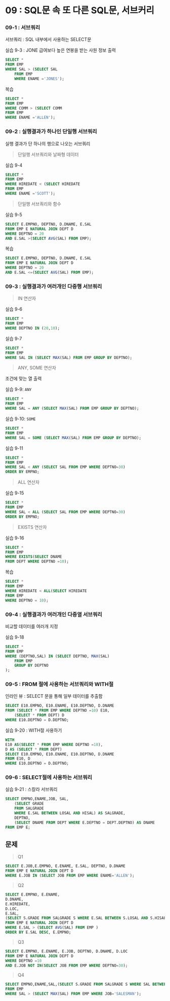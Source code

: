 
# 09 : SQL문 속 또 다른 SQL문, 서브커리

### 09-1 : 서브쿼리

서브쿼리 : SQL 내부에서 사용하는 SELECT문

실습 9-3 : JONE 급여보다 높은 연봉을 받는 사원 정보 출력
~~~sql
SELECT *
FROM EMP
WHERE SAL > (SELECT SAL
    FROM EMP
    WHERE ENAME ='JONES');
~~~

복습
~~~sql
SELECT *
FROM EMP
WHERE COMM > (SELECT COMM
FROM EMP
WHERE ENAME ='ALLEN');    
~~~


### 09-2 : 실행결과가 하나인 단일행 서브쿼리

실행 결과가 단 하나의 행으로 나오는 서브쿼리

> 단일행 서브쿼리와 날짜형 데이터

실습 9-4
~~~sql
SELECT *
FROM EMP
WHERE HIREDATE < (SELECT HIREDATE
FROM EMP
WHERE ENAME ='SCOTT');
~~~

> 단일행 서브쿼리와 함수

실습 9-5
~~~sql
SELECT E.EMPNO, DEPTNO, D.DNAME, E.SAL
FROM EMP E NATURAL JOIN DEPT D
WHERE DEPTNO = 20
AND E.SAL >(SELECT AVG(SAL) FROM EMP);
~~~

복습
~~~sql
SELECT E.EMPNO, DEPTNO, D.DNAME, E.SAL
FROM EMP E NATURAL JOIN DEPT D
WHERE DEPTNO = 20
AND E.SAL <=(SELECT AVG(SAL) FROM EMP);
~~~

### 09-3 : 실행결과가 여러개인 다중행 서브쿼리

> IN 연산자

실습 9-6
~~~sql
SELECT *
FROM EMP
WHERE DEPTNO IN (20,10);
~~~

실습 9-7
~~~sql
SELECT *
FROM EMP
WHERE SAL IN (SELECT MAX(SAL) FROM EMP GROUP BY DEPTNO);
~~~

> ANY, SOME 연산자

조건에 맞는 열 출력 

실습 9-9: `ANY`
~~~sql
SELECT *
FROM EMP
WHERE SAL = ANY (SELECT MAX(SAL) FROM EMP GROUP BY DEPTNO);
~~~

실습 9-10: `SOME`
~~~sql
SELECT *
FROM EMP
WHERE SAL = SOME (SELECT MAX(SAL) FROM EMP GROUP BY DEPTNO);
~~~

실습 9-11
~~~sql
SELECT *
FROM EMP
WHERE SAL < ANY (SELECT SAL FROM EMP WHERE DEPTNO=30)
ORDER BY EMPNO;
~~~

> ALL 연산자

실습 9-15
~~~sql
SELECT *
FROM EMP
WHERE SAL < ALL (SELECT SAL FROM EMP WHERE DEPTNO=30)
ORDER BY EMPNO;
~~~

> EXISTS 연산자

실습 9-16
~~~sql
SELECT *
FROM EMP
WHERE EXISTS(SELECT DNAME
FROM DEPT WHERE DEPTNO =10);
~~~

복습
~~~sql
SELECT *
FROM EMP
WHERE HIREDATE < ALL(SELECT HIREDATE
FROM EMP
WHERE DEPTNO = 10);
~~~

### 09-4 : 실행결과가 여러개인 다중열 서브쿼리

비교할 데이터를 여러개 지정

실습 9-18
~~~sql
SELECT *
FROM EMP
WHERE (DEPTNO,SAL) IN (SELECT DEPTNO, MAX(SAL)
    FROM EMP
    GROUP BY DEPTNO
);
~~~

### 09-5 : FROM 절에 사용하는 서브쿼리와 WITH절

인라인 뷰 : SELECT 문을 통해 일부 데이터를 추출함

~~~sql
SELECT E10.EMPNO, E10.ENAME, E10.DEPTNO, D.DNAME
FROM (SELECT * FROM EMP WHERE DEPTNO =10) E10,
    (SELECT * FROM DEPT) D
WHERE E10.DEPTNO = D.DEPTNO;
~~~

실습 9-20 : WITH절 사용하기
~~~sql
WITH
E10 AS(SELECT * FROM EMP WHERE DEPTNO =10),
D AS (SELECT * FROM DEPT)
SELECT E10.EMPNO, E10.ENAME, E10.DEPTNO, D.DNAME
FROM E10, D
WHERE E10.DEPTNO = D.DEPTNO;
~~~

### 09-6 : SELECT절에 사용하는 서브쿼리

실습 9-21 : 스칼라 서브쿼리

~~~sql
SELECT EMPNO,ENAME,JOB, SAL,
    (SELECT GRADE
    FROM SALGRADE
    WHERE E.SAL BETWEEN LOSAL AND HISAL) AS SALGRADE,
    DEPTNO,
    (SELECT DNAME FROM DEPT WHERE E.DEPTNO = DEPT.DEPTNO) AS DNAME
FROM EMP E;
~~~


## 문제

> Q1

~~~sql
SELECT E.JOB,E.EMPNO, E.ENAME, E.SAL, DEPTNO, D.DNAME
FROM EMP E NATURAL JOIN DEPT D
WHERE E.JOB IN (SELECT JOB FROM EMP WHERE ENAME='ALLEN');
~~~

> Q2

~~~sql
SELECT E.EMPNO, E.ENAME,
D.DNAME,
E.HIREDATE, 
D.LOC, 
E.SAL, 
(SELECT S.GRADE FROM SALGRADE S WHERE E.SAL BETWEEN S.LOSAL AND S.HISAL) AS GRADE
FROM EMP E NATURAL JOIN DEPT D
WHERE E.SAL > (SELECT AVG(SAL) FROM EMP )
ORDER BY E.SAL DESC, E.EMPNO;
~~~

> Q3

~~~sql
SELECT E.EMPNO, E.ENAME, E.JOB, DEPTNO, D.DNAME, D.LOC
FROM EMP E NATURAL JOIN DEPT D
WHERE DEPTNO =10
AND E.JOB NOT IN(SELECT JOB FROM EMP WHERE DEPTNO=30);
~~~

> Q4

~~~sql
SELECT EMPNO,ENAME,SAL,(SELECT S.GRADE FROM SALGRADE S WHERE SAL BETWEEN S.LOSAL AND S.HISAL) AS GRADE
FROM EMP
WHERE SAL > (SELECT MAX(SAL) FROM EMP WHERE JOB='SALESMAN');
~~~
